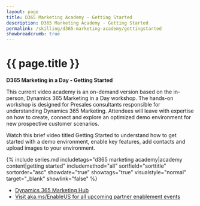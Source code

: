 ```yaml
---
layout: page
title: D365 Marketing Academy - Getting Started
description: D365 Marketing Academy - Getting Started
permalink: /skilling/d365-marketing-academy/gettingstarted
showbreadcrumb: true
---
```


# {{ page.title }}

**D365 Marketing in a Day - Getting Started**

This current video academy is an on-demand version based on the in-person, Dynamics 365 Marketing in a Day workshop. The hands-on workshop is designed for Presales consultants responsible for understanding Dynamics 365 Marketing. Attendees will leave with expertise on how to create, connect and explore an optimized demo environment for new prospective customer scenarios.

Watch this brief video titled Getting Started to understand how to get started with a demo environment, enable key features, add contacts and upload images to your environment. 

{% include series.md 
    includetags="d365 marketing academy|academy content|getting started" 
    includemethod="all" sortfield="sorttitle" sortorder="asc" 
    showdate="true" showtags="true" 
    visualstyle="normal" target="_blank" showlink="false"
%}

* <a href="https://learn.microsoft.com/en-us/dynamics365/marketing/help-hub" target="_blank">Dynamics 365 Marketing Hub
* <a href="https://www.microsoft.com/partner-training/en-us" target="_blank">Visit aka.ms/EnableUS for all upcoming partner enablement events
